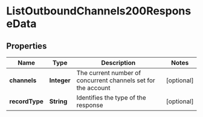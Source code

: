 

# ListOutboundChannels200ResponseData


## Properties

| Name | Type | Description | Notes |
|------------ | ------------- | ------------- | -------------|
|**channels** | **Integer** | The current number of concurrent channels set for the account |  [optional] |
|**recordType** | **String** | Identifies the type of the response |  [optional] |



